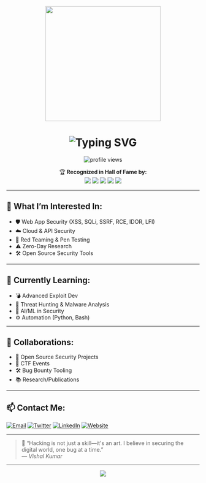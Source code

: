 <!-- Header with Rain Animation GIF -->
<p align="center">
  <img src="https://media.giphy.com/media/3oEjHWpiVIOGXT5l9m/giphy.gif" width="300">
</p>

<h1 align="center">
  <img src="https://readme-typing-svg.herokuapp.com?font=Fira+Code&weight=600&size=28&pause=1000&color=00FFFF&center=true&vCenter=true&width=700&lines=Hi+%F0%9F%91%8B+I%E2%80%99m+Vishal+Kumar;Cybersecurity+Enthusiast+%F0%9F%94%8D;Security+Researcher+%F0%9F%94%92;Bug+Bounty+Hunter+%F0%9F%A7%9D%E2%99%82%EF%B8%8F" alt="Typing SVG" />
</h1>

<p align="center">
  <img src="https://komarev.com/ghpvc/?username=vishalkumar-security&label=Profile+Views&color=00ffff&style=flat-square" alt="profile views">
</p>

<p align="center">
  🏆 <b>Recognized in Hall of Fame by:</b><br>
  <img src="https://img.shields.io/badge/Google-HoF-blue?logo=google&style=for-the-badge">
  <img src="https://img.shields.io/badge/Apple-HoF-black?logo=apple&style=for-the-badge">
  <img src="https://img.shields.io/badge/Oracle-HoF-red?logo=oracle&style=for-the-badge">
  <img src="https://img.shields.io/badge/NASA-HoF-gray?logo=nasa&style=for-the-badge">
  <img src="https://img.shields.io/badge/BBC-HoF-purple?logo=bbc&style=for-the-badge">
</p>

---

## 👀 What I’m Interested In:
- 🛡 Web App Security (XSS, SQLi, SSRF, RCE, IDOR, LFI)
- ☁️ Cloud & API Security
- 🔫 Red Teaming & Pen Testing
- ⚠️ Zero-Day Research
- 🛠 Open Source Security Tools

---

## 🌱 Currently Learning:
- 💣 Advanced Exploit Dev  
- 🐍 Threat Hunting & Malware Analysis  
- 🤖 AI/ML in Security  
- ⚙️ Automation (Python, Bash)

---

## 🤝 Collaborations:
- 🧩 Open Source Security Projects  
- 🎯 CTF Events  
- 🛠 Bug Bounty Tooling  
- 📚 Research/Publications

---

## 📫 Contact Me:

[![Email](https://img.shields.io/badge/Gmail-vishalkumar957039@gmail.com-D14836?style=for-the-badge&logo=gmail&logoColor=white)](mailto:vishalkumar957039@gmail.com)
[![Twitter](https://img.shields.io/badge/Twitter-@HackTheMatrix7-1DA1F2?style=for-the-badge&logo=twitter)](https://twitter.com/HackTheMatrix7)
[![LinkedIn](https://img.shields.io/badge/LinkedIn-Vishal%20Kumar-0077B5?style=for-the-badge&logo=linkedin)](https://www.linkedin.com/in/vishal-kumar-0050b0233/)
[![Website](https://img.shields.io/badge/Website-threadsecurity.org-0A66C2?style=for-the-badge&logo=vercel)](https://threadsecurity.org)

---

> 🧠 “Hacking is not just a skill—it's an art. I believe in securing the digital world, one bug at a time.”  
> — *Vishal Kumar*

---

<!-- Footer SVG Animation -->
<p align="center">
  <img src="https://capsule-render.vercel.app/api?type=waving&color=00ffff&height=120&section=footer"/>
</p>

